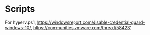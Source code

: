 # Scripts

For hyperv.ps1, https://windowsreport.com/disable-credential-guard-windows-10/, https://communities.vmware.com/thread/584231
